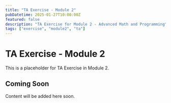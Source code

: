```yaml
---
title: "TA Exercise - Module 2"
pubDatetime: 2025-01-27T10:00:00Z
featured: false
description: "TA Exercise for Module 2 - Advanced Math and Programming"
tags: ["exercise", "module2", "ta"]
---
```


# TA Exercise - Module 2

This is a placeholder for TA Exercise in Module 2.

## Coming Soon

Content will be added here soon.

